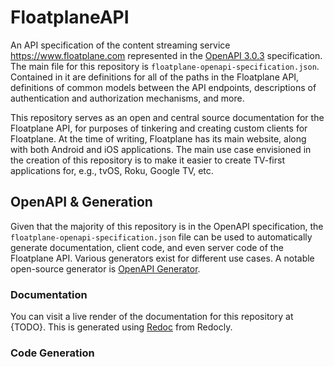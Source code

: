 # FloatplaneAPI

An API specification of the content streaming service https://www.floatplane.com represented in the [OpenAPI 3.0.3](https://swagger.io/specification/) specification. The main file for this repository is `floatplane-openapi-specification.json`. Contained in it are definitions for all of the paths in the Floatplane API, definitions of common models between the API endpoints, descriptions of authentication and authorization mechanisms, and more.

This repository serves as an open and central source documentation for the Floatplane API, for purposes of tinkering and creating custom clients for Floatplane. At the time of writing, Floatplane has its main website, along with both Android and iOS applications. The main use case envisioned in the creation of this repository is to make it easier to create TV-first applications for, e.g., tvOS, Roku, Google TV, etc.

## OpenAPI & Generation

Given that the majority of this repository is in the OpenAPI specification, the `floatplane-openapi-specification.json` file can be used to automatically generate documentation, client code, and even server code of the Floatplane API. Various generators exist for different use cases. A notable open-source generator is [OpenAPI Generator](https://openapi-generator.tech/).

### Documentation

You can visit a live render of the documentation for this repository at {TODO}. This is generated using [Redoc](https://redoc.ly/redoc/) from Redocly.

### Code Generation

